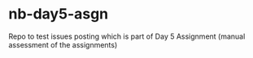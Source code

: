 # nb-day5-asgn
Repo to test issues posting which is part of Day 5 Assignment (manual assessment of the assignments)
